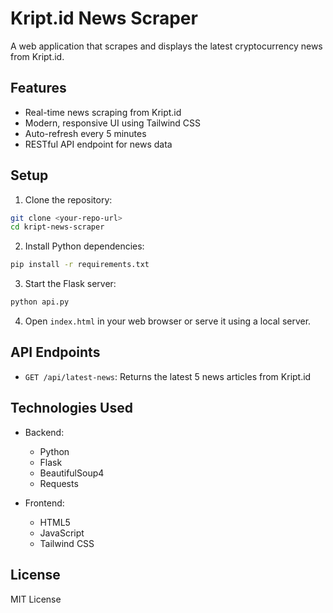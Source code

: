 # Kript.id News Scraper

A web application that scrapes and displays the latest cryptocurrency news from Kript.id.

## Features

- Real-time news scraping from Kript.id
- Modern, responsive UI using Tailwind CSS
- Auto-refresh every 5 minutes
- RESTful API endpoint for news data

## Setup

1. Clone the repository:
```bash
git clone <your-repo-url>
cd kript-news-scraper
```

2. Install Python dependencies:
```bash
pip install -r requirements.txt
```

3. Start the Flask server:
```bash
python api.py
```

4. Open `index.html` in your web browser or serve it using a local server.

## API Endpoints

- `GET /api/latest-news`: Returns the latest 5 news articles from Kript.id

## Technologies Used

- Backend:
  - Python
  - Flask
  - BeautifulSoup4
  - Requests

- Frontend:
  - HTML5
  - JavaScript
  - Tailwind CSS

## License

MIT License 
